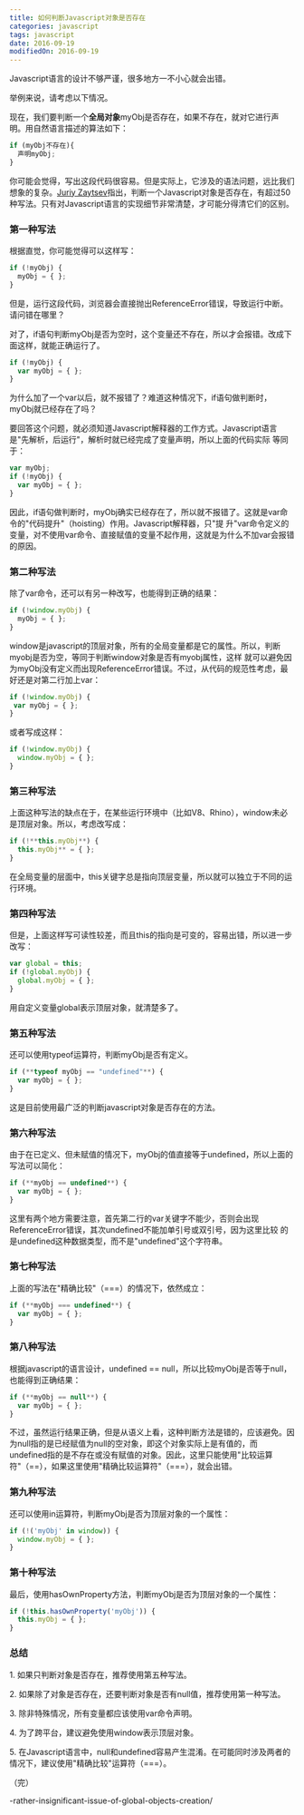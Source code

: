 ```yaml
---
title: 如何判断Javascript对象是否存在
categories: javascript
tags: javascript
date: 2016-09-19
modifiedOn: 2016-09-19
---
```

Javascript语言的设计不够严谨，很多地方一不小心就会出错。

举例来说，请考虑以下情况。

现在，我们要判断一个**全局对象**myObj是否存在，如果不存在，就对它进行声明。用自然语言描述的算法如下：
```javascript
if (myObj不存在){
  声明myObj;
}
```
你可能会觉得，写出这段代码很容易。但是实际上，它涉及的语法问题，远比我们想象的复杂。[Juriy Zaytsev][1]指出，判断一个Javascript对象是否存在，有超过50种写法。只有对Javascript语言的实现细节非常清楚，才可能分得清它们的区别。

<!--more-->

### **第一种写法**

根据直觉，你可能觉得可以这样写：
```javascript
if (!myObj) {
  myObj = { };
}
```
但是，运行这段代码，浏览器会直接抛出ReferenceError错误，导致运行中断。请问错在哪里？

对了，if语句判断myObj是否为空时，这个变量还不存在，所以才会报错。改成下面这样，就能正确运行了。
```javascript
if (!myObj) {
  var myObj = { };
}
```
为什么加了一个var以后，就不报错了？难道这种情况下，if语句做判断时，myObj就已经存在了吗？

要回答这个问题，就必须知道Javascript解释器的工作方式。Javascript语言是"先解析，后运行"，解析时就已经完成了变量声明，所以上面的代码实际
等同于：
```javascript
var myObj;
if (!myObj) {
  var myObj = { };
}
```
因此，if语句做判断时，myObj确实已经存在了，所以就不报错了。这就是var命令的"代码提升"（hoisting）作用。Javascript解释器，只"提
升"var命令定义的变量，对不使用var命令、直接赋值的变量不起作用，这就是为什么不加var会报错的原因。

### **第二种写法**

除了var命令，还可以有另一种改写，也能得到正确的结果：
```javascript
if (!window.myObj) {
  myObj = { };
}
```
window是javascript的顶层对象，所有的全局变量都是它的属性。所以，判断myobj是否为空，等同于判断window对象是否有myobj属性，这样
就可以避免因为myObj没有定义而出现ReferenceError错误。不过，从代码的规范性考虑，最好还是对第二行加上var：
```javascript
if (!window.myObj) {
 var myObj = { };
}
```
或者写成这样：
```javascript
if (!window.myObj) {
  window.myObj = { };
}
```
### **第三种写法**

上面这种写法的缺点在于，在某些运行环境中（比如V8、Rhino），window未必是顶层对象。所以，考虑改写成：
```javascript
if (!**this.myObj**) {
  this.myObj** = { };
}
```
在全局变量的层面中，this关键字总是指向顶层变量，所以就可以独立于不同的运行环境。

### **第四种写法**

但是，上面这样写可读性较差，而且this的指向是可变的，容易出错，所以进一步改写：
```javascript
var global = this;
if (!global.myObj) {
  global.myObj = { };
}
```
用自定义变量global表示顶层对象，就清楚多了。

### **第五种写法**

还可以使用typeof运算符，判断myObj是否有定义。
```javascript
if (**typeof myObj == "undefined"**) {
  var myObj = { };
}
```
这是目前使用最广泛的判断javascript对象是否存在的方法。

### **第六种写法**

由于在已定义、但未赋值的情况下，myObj的值直接等于undefined，所以上面的写法可以简化：
```javascript
if (**myObj == undefined**) {
  var myObj = { };
}
```
这里有两个地方需要注意，首先第二行的var关键字不能少，否则会出现ReferenceError错误，其次undefined不能加单引号或双引号，因为这里比较
的是undefined这种数据类型，而不是"undefined"这个字符串。

### **第七种写法**

上面的写法在"精确比较"（===）的情况下，依然成立：
```javascript
if (**myObj === undefined**) {
  var myObj = { };
}
```

### **第八种写法**

根据javascript的语言设计，undefined == null，所以比较myObj是否等于null，也能得到正确结果：
```javascript
if (**myObj == null**) {
  var myObj = { };
}
```
不过，虽然运行结果正确，但是从语义上看，这种判断方法是错的，应该避免。因为null指的是已经赋值为null的空对象，即这个对象实际上是有值的，而undefined指的是不存在或没有赋值的对象。因此，这里只能使用"比较运算符"（==），如果这里使用"精确比较运算符"（===），就会出错。

### **第九种写法**

还可以使用in运算符，判断myObj是否为顶层对象的一个属性：
```javascript
if (!('myObj' in window)) {
  window.myObj = { };
}
```
### **第十种写法**

最后，使用hasOwnProperty方法，判断myObj是否为顶层对象的一个属性：
```javascript
if (!this.hasOwnProperty('myObj')) {
  this.myObj = { };
}
```
### **总结**

1\. 如果只判断对象是否存在，推荐使用第五种写法。

2\. 如果除了对象是否存在，还要判断对象是否有null值，推荐使用第一种写法。

3\. 除非特殊情况，所有变量都应该使用var命令声明。

4\. 为了跨平台，建议避免使用window表示顶层对象。

5\. 在Javascript语言中，null和undefined容易产生混淆。在可能同时涉及两者的情况下，建议使用"精确比较"运算符（===）。

（完）  

   [1]: http://perfectionkills.com/unnecessarily-comprehensive-look-into-a
-rather-insignificant-issue-of-global-objects-creation/


